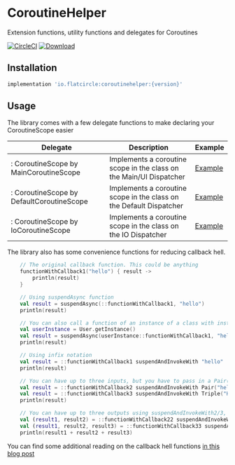 # CoroutineHelper
Extension functions, utility functions and delegates for Coroutines

[![CircleCI](https://circleci.com/gh/flatcircle/CoroutineHelper.svg?style=svg)](https://circleci.com/gh/flatcircle/CoroutineHelper) [ ![Download](https://api.bintray.com/packages/flatcircle/CoroutineHelper/coroutinehelper/images/download.svg) ](https://bintray.com/flatcircle/CoroutineHelper/coroutinehelper/_latestVersion)

Installation
--------

```groovy
implementation 'io.flatcircle:coroutinehelper:{version}'
```

Usage
-----

The library comes with a few delegate functions to make declaring your CoroutineScope easier

| Delegate  | Description | Example |
| ------------- | ------------- | ------------- |
| : CoroutineScope by MainCoroutineScope | Implements a coroutine scope in the class on the Main/UI Dispatcher  | [Example](https://github.com/flatcircle/LiveDataHelper/blob/master/app/src/main/java/io/flatcircle/livedatahelperexample/MainActivity.kt#L34)  |
| : CoroutineScope by DefaultCoroutineScope | Implements a coroutine scope in the class on the Default Dispatcher  | [Example](https://github.com/flatcircle/LiveDataHelper/blob/master/app/src/main/java/io/flatcircle/livedatahelperexample/MainActivity.kt#L34)  |
| : CoroutineScope by IoCoroutineScope | Implements a coroutine scope in the class on the IO Dispatcher  | [Example](https://github.com/flatcircle/LiveDataHelper/blob/master/app/src/main/java/io/flatcircle/livedatahelperexample/MainActivity.kt#L34)  |

The library also has some convenience functions for reducing callback hell.

```kotlin
    // The original callback function. This could be anything
    functionWithCallback1("hello") { result ->
        println(result)
    }

    // Using suspendAsync function
    val result = suspendAsync(::functionWithCallback1, "hello")
    println(result)

    // You can also call a function of an instance of a class with instance::method reference, like so
    val userInstance = User.getInstance()
    val result = suspendAsync(userInstance::functionWithCallback1, "hello")
    println(result)

    // Using infix notation
    val result = ::functionWithCallback1 suspendAndInvokeWith "hello"
    println(result)

    // You can have up to three inputs, but you have to pass in a Pair()/Triple when using infix
    val result = ::functionWithCallback2 suspendAndInvokeWith Pair("hello", 2)
    val result = ::functionWithCallback3 suspendAndInvokeWith Triple("Hello", 2, "goodbye")
    println(result)

    // You can have up to three outputs using suspendAndInvokeWith2/3, but you have to receive it as a pair/triple
    val (result1, result2) = ::functionWithCallback22 suspendAndInvokeWith2 Pair("hello", 2)
    val (result1, result2, result3) = ::functionWithCallback33 suspendAndInvokeWith3 Triple("hello", 2, "goodbye")
    println(result1 + result2 + result3)

```

You can find some additional reading on the callback hell functions [in this blog post](https://jacquessmuts.github.io/post/callback_hell/)
